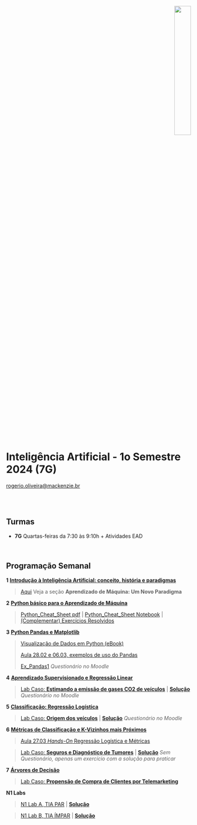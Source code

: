 <p align="right">
  <img src="http://meusite.mackenzie.br/rogerio/mackenzie_logo/UPM.2_horizontal_vermelho.jpg" width="30%" align="center"/>
</p>

# Inteligência Artificial - 1o Semestre 2024 (7G)

rogerio.oliveira@mackenzie.br  

<br>

<br>

## Turmas 

* **7G** Quartas-feiras da 7:30 às 9:10h + Atividades EAD

<br>

## Programação Semanal

**1** [**Introdução à Inteligência Artificial: conceito, história e paradigmas**](https://colab.research.google.com/github/Rogerio-mack/Inteligencia_Artificial/blob/main/IA_Introducao.ipynb) 

> [Aqui](https://colab.research.google.com/github/Rogerio-mack/Machine-Learning-I/blob/main/ML1_introducao.ipynb) Veja a seção **Aprendizado de Máquina: Um Novo Paradigma**

**2** [**Python básico para o Aprendizado de Máquina**](https://colab.research.google.com/github/Rogerio-mack/Inteligencia_Artificial/blob/main/IA_Python_1.ipynb) 

> [Python_Cheat_Sheet pdf](https://github.com/Rogerio-mack/Analise-de-Dados/blob/main/Python%20Cheat%20Sheet.pdf)
 |  [Python_Cheat_Sheet Notebook](https://colab.research.google.com/github/Rogerio-mack/Analise-de-Dados/blob/main/Python_Cheat_Sheet.ipynb)
 |  [(Complementar) Exercícios Resolvidos](https://github.com/Rogerio-mack/Introducao_Python_I/blob/main/README.md)

**3** [**Python Pandas e Matplotlib**](https://colab.research.google.com/github/Rogerio-mack/Inteligencia_Artificial/blob/main/IA_Python_2.ipynb)

> [Visualização de Dados em Python (eBook)](http://meusite.mackenzie.br/rogerio/MyBook/_build/html/intro.html)
>
> [Aula 28.02 e 06.03, exemplos de uso do Pandas](https://colab.research.google.com/drive/1TPTIB9nVqpfGMSxiYCiAuQqsk5Bp6xdu?usp=sharing)
>
> [Ex_Pandas1](https://colab.research.google.com/github/Rogerio-mack/IA_2024S1/blob/main/Ex_Pandas1.ipynb) *Questionário no Moodle*

**4** [**Aprendizado Supervisionado e Regressão Linear**](https://colab.research.google.com/github/Rogerio-mack/Machine-Learning-I/blob/main/ML2_Regressao.ipynb)

> [Lab Caso: **Estimando a emissão de gases CO2 de veículos**](https://colab.research.google.com/github/Rogerio-mack/IA_2024S1/blob/main/ML2_Regressao_ex.ipynb)
| [**Solução**](https://colab.research.google.com/github/Rogerio-mack/IA_2024S1/blob/main/ML2_Regressao_ex_solucao.ipynb) *Questionário no Moodle*

**5** [**Classificação: Regressão Logística**](https://colab.research.google.com/github/Rogerio-mack/Machine-Learning-I/blob/main/ML3_RegressaoLogistica.ipynb)

> [Lab Caso: **Origem dos veículos**](https://colab.research.google.com/github/Rogerio-mack/Machine-Learning-I/blob/main/ML3_RegressaoLogistica_ex.ipynb) | [**Solução**](https://colab.research.google.com/github/Rogerio-mack/IA_2024S1/blob/main/ML3_RegressaoLogistica_ex_solucao.ipynb) *Questionário no Moodle*

**6** [**Métricas de Classificação e K-Vizinhos mais Próximos**](https://colab.research.google.com/github/Rogerio-mack/Machine-Learning-I/blob/main/ML4_Knn.ipynb)

> [Aula 27.03 *Hands-On* Regressão Logística e Métricas](https://colab.research.google.com/drive/1Q-fQSHwAe2Td4ukebcDx-7d4vQ_DkThg?usp=sharing)

> [Lab Caso: **Seguros e Diagnóstico de Tumores**](https://colab.research.google.com/github/Rogerio-mack/Ciencia-de-Dados-e-Aprendizado-de-Maquina/blob/main/ACD_T7_Knn_Lab.ipynb)
| [**Solução**](https://colab.research.google.com/github/Rogerio-mack/IA_2024S1/blob/main/ACD_T7_Knn_solucao.ipynb) *Sem Questionário, apenas um exercício com a solução para praticar*

**7** [**Árvores de Decisão**](https://colab.research.google.com/github/Rogerio-mack/Machine-Learning-I/blob/main/ML5_DecisionTrees.ipynb)

> [Lab Caso: **Propensão de Compra de Clientes por Telemarketing**](https://colab.research.google.com/github/Rogerio-mack/Machine-Learning-I/blob/main/ML5_DecisionTrees_ex.ipynb)

**N1 Labs**

> [N1 Lab A, TIA PAR](https://colab.research.google.com/github/Rogerio-mack/IA_2024S1/blob/main/AI_N1A_Lab_2024S1.ipynb)
| [**Solução**](https://colab.research.google.com/github/Rogerio-mack/IA_2024S1/blob/main/AI_N1A_Lab_2024S1_solucao.ipynb) 

> [N1 Lab B, TIA ÍMPAR](https://colab.research.google.com/github/Rogerio-mack/IA_2024S1/blob/main/AI_N1B_Lab_2024S1.ipynb)
| [**Solução**](https://colab.research.google.com/github/Rogerio-mack/IA_2024S1/blob/main/AI_N1B_Lab_2024S1_solucao.ipynb) 


 
